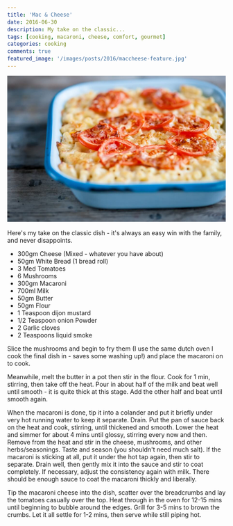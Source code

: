```yaml
---
title: 'Mac & Cheese'
date: 2016-06-30
description: My take on the classic...
tags: [cooking, macaroni, cheese, comfort, gourmet]
categories: cooking
comments: true
featured_image: '/images/posts/2016/maccheese-feature.jpg'
---
```


![](/images/posts/2016/maccheese.jpg)

Here's my take on the classic dish - it's always an easy win with the family, and never disappoints.

* 300gm Cheese (Mixed - whatever you have about)
* 50gm White Bread (1 bread roll)
* 3 Med Tomatoes
* 6 Mushrooms
* 300gm Macaroni
* 700ml Milk
* 50gm Butter
* 50gm Flour
* 1 Teaspoon dijon mustard
* 1/2 Teaspoon onion Powder
* 2 Garlic cloves
* 2 Teaspoons liquid smoke

Slice the mushrooms and begin to fry them (I use the same dutch oven I cook the final dish in - saves some washing up!) and place the macaroni on to cook.

Meanwhile, melt the butter in a pot then stir in the flour. Cook for 1 min, stirring, then take off the heat. Pour in about half of the milk and beat well until smooth - it is quite thick at this stage. Add the other half and beat until smooth again.

When the macaroni is done, tip it into a colander and put it briefly under very hot running water to keep it separate. Drain. Put the pan of sauce back on the heat and cook, stirring, until thickened and smooth. Lower the heat and simmer for about 4 mins until glossy, stirring every now and then. Remove from the heat and stir in the cheese, mushrooms, and other herbs/seasonings. Taste and season (you shouldn't need much salt). If the macaroni is sticking at all, put it under the hot tap again, then stir to separate. Drain well, then gently mix it into the sauce and stir to coat completely. If necessary, adjust the consistency again with milk. There should be enough sauce to coat the macaroni thickly and liberally.

Tip the macaroni cheese into the dish, scatter over the breadcrumbs and lay the tomatoes casually over the top. Heat through in the oven for 12-15 mins until beginning to bubble around the edges. Grill for 3-5 mins to brown the crumbs. Let it all settle for 1-2 mins, then serve while still piping hot.